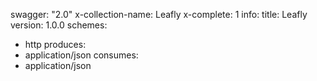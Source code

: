 swagger: "2.0"
x-collection-name: Leafly
x-complete: 1
info:
  title: Leafly
  version: 1.0.0
schemes:
- http
produces:
- application/json
consumes:
- application/json